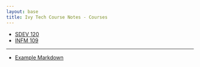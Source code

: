 ```yaml
---
layout: base
title: Ivy Tech Course Notes - Courses 
---
```


- [SDEV 120](SDEV120/index.md)
- [INFM 109](INFM109/index.md)

___

- [Example Markdown](example_markdown.md)